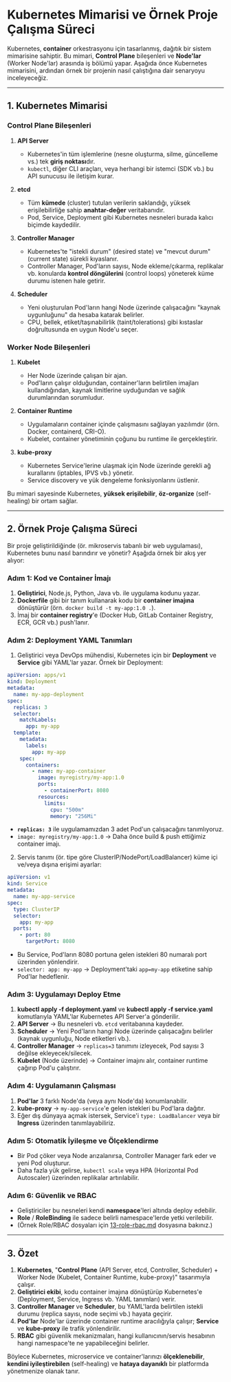 # Kubernetes Mimarisi ve Örnek Proje Çalışma Süreci

Kubernetes, **container** orkestrasyonu için tasarlanmış, dağıtık bir sistem mimarisine sahiptir. Bu mimari, **Control Plane** bileşenleri ve **Node'lar** (Worker Node'lar) arasında iş bölümü yapar. Aşağıda önce Kubernetes mimarisini, ardından örnek bir projenin nasıl çalıştığına dair senaryoyu inceleyeceğiz.

---

## 1. Kubernetes Mimarisi

### Control Plane Bileşenleri

1. **API Server**  
   - Kubernetes'in tüm işlemlerine (nesne oluşturma, silme, güncelleme vs.) tek **giriş noktası**dır.  
   - `kubectl`, diğer CLI araçları, veya herhangi bir istemci (SDK vb.) bu API sunucusu ile iletişim kurar.

2. **etcd**  
   - Tüm **kümede** (cluster) tutulan verilerin saklandığı, yüksek erişilebilirliğe sahip **anahtar-değer** veritabanıdır.  
   - Pod, Service, Deployment gibi Kubernetes nesneleri burada kalıcı biçimde kaydedilir.

3. **Controller Manager**  
   - Kubernetes'te "istekli durum" (desired state) ve "mevcut durum" (current state) sürekli kıyaslanır.  
   - Controller Manager, Pod'ların sayısı, Node ekleme/çıkarma, replikalar vb. konularda **kontrol döngülerini** (control loops) yöneterek küme durumu istenen hale getirir.

4. **Scheduler**  
   - Yeni oluşturulan Pod'ların hangi Node üzerinde çalışacağını "kaynak uygunluğunu" da hesaba katarak belirler.  
   - CPU, bellek, etiket/taşınabilirlik (taint/tolerations) gibi kıstaslar doğrultusunda en uygun Node'u seçer.

### Worker Node Bileşenleri

1. **Kubelet**  
   - Her Node üzerinde çalışan bir ajan.  
   - Pod'ların çalışır olduğundan, container'ların belirtilen imajları kullandığından, kaynak limitlerine uyduğundan ve sağlık durumlarından sorumludur.

2. **Container Runtime**  
   - Uygulamaların container içinde çalışmasını sağlayan yazılımdır (örn. Docker, containerd, CRI-O).  
   - Kubelet, container yönetiminin çoğunu bu runtime ile gerçekleştirir.

3. **kube-proxy**  
   - Kubernetes Service'lerine ulaşmak için Node üzerinde gerekli ağ kurallarını (iptables, IPVS vb.) yönetir.  
   - Service discovery ve yük dengeleme fonksiyonlarını üstlenir.

Bu mimari sayesinde Kubernetes, **yüksek erişilebilir**, **öz-organize** (self-healing) bir ortam sağlar.

---

## 2. Örnek Proje Çalışma Süreci

Bir proje geliştirildiğinde (ör. mikroservis tabanlı bir web uygulaması), Kubernetes bunu nasıl barındırır ve yönetir? Aşağıda örnek bir akış yer alıyor:

### Adım 1: Kod ve Container İmajı

1. **Geliştirici**, Node.js, Python, Java vb. ile uygulama kodunu yazar.  
2. **Dockerfile** gibi bir tanım kullanarak kodu bir **container imajına** dönüştürür (örn. `docker build -t my-app:1.0 .`).  
3. İmaj bir **container registry**'e (Docker Hub, GitLab Container Registry, ECR, GCR vb.) push'lanır.

### Adım 2: Deployment YAML Tanımları

1. Geliştirici veya DevOps mühendisi, Kubernetes için bir **Deployment** ve **Service** gibi YAML'lar yazar. Örnek bir Deployment:

```yaml
apiVersion: apps/v1
kind: Deployment
metadata:
  name: my-app-deployment
spec:
  replicas: 3
  selector:
    matchLabels:
      app: my-app
  template:
    metadata:
      labels:
        app: my-app
    spec:
      containers:
        - name: my-app-container
          image: myregistry/my-app:1.0
          ports:
            - containerPort: 8080
          resources:
            limits:
              cpu: "500m"
              memory: "256Mi"
```

- **`replicas: 3`** ile uygulamamızdan 3 adet Pod'un çalışacağını tanımlıyoruz.  
- `image: myregistry/my-app:1.0` → Daha önce build & push ettiğimiz container imajı.

2. Servis tanımı (ör. tipe göre ClusterIP/NodePort/LoadBalancer) küme içi ve/veya dışına erişimi ayarlar:

```yaml
apiVersion: v1
kind: Service
metadata:
  name: my-app-service
spec:
  type: ClusterIP
  selector:
    app: my-app
  ports:
    - port: 80
      targetPort: 8080
```

- Bu Service, Pod'ların 8080 portuna gelen istekleri 80 numaralı port üzerinden yönlendirir.  
- `selector: app: my-app` → Deployment'taki `app=my-app` etiketine sahip Pod'lar hedeflenir.

### Adım 3: Uygulamayı Deploy Etme

1. **kubectl apply -f deployment.yaml** ve **kubectl apply -f service.yaml** komutlarıyla YAML'lar Kubernetes API Server'a gönderilir.  
2. **API Server** → Bu nesneleri vb. `etcd` veritabanına kaydeder.  
3. **Scheduler** → Yeni Pod'ların hangi Node üzerinde çalışacağını belirler (kaynak uygunluğu, Node etiketleri vb.).  
4. **Controller Manager** → `replicas=3` tanımını izleyecek, Pod sayısı 3 değilse ekleyecek/silecek.  
5. **Kubelet** (Node üzerinde) → Container imajını alır, container runtime çağırıp Pod'u çalıştırır.

### Adım 4: Uygulamanın Çalışması

1. **Pod'lar** 3 farklı Node'da (veya aynı Node'da) konumlanabilir.  
2. **kube-proxy** → `my-app-service`'e gelen istekleri bu Pod'lara dağıtır.  
3. Eğer dış dünyaya açmak istersek, Service'i `type: LoadBalancer` veya bir **Ingress** üzerinden tanımlayabiliriz.

### Adım 5: Otomatik İyileşme ve Ölçeklendirme

- Bir Pod çöker veya Node arızalanırsa, Controller Manager fark eder ve yeni Pod oluşturur.  
- Daha fazla yük gelirse, `kubectl scale` veya HPA (Horizontal Pod Autoscaler) üzerinden replikalar artırılabilir.

### Adım 6: Güvenlik ve RBAC

- Geliştiriciler bu nesneleri kendi **namespace**'leri altında deploy edebilir.  
- **Role** / **RoleBinding** ile sadece belirli namespace'lerde yetki verilebilir.  
- (Örnek Role/RBAC dosyaları için [13-role-rbac.md](13-role-rbac.md) dosyasına bakınız.)

---

## 3. Özet

1. **Kubernetes**, "**Control Plane** (API Server, etcd, Controller, Scheduler) + Worker Node (Kubelet, Container Runtime, kube-proxy)" tasarımıyla çalışır.  
2. **Geliştirici ekibi**, kodu container imajına dönüştürüp Kubernetes'e (Deployment, Service, Ingress vb. YAML tanımları) verir.  
3. **Controller Manager** ve **Scheduler**, bu YAML'larda belirtilen istekli durumu (replica sayısı, node seçimi vb.) hayata geçirir.  
4. **Pod'lar** Node'lar üzerinde container runtime aracılığıyla çalışır; **Service** ve **kube-proxy** ile trafik yönlendirilir.  
5. **RBAC** gibi güvenlik mekanizmaları, hangi kullanıcının/servis hesabının hangi namespace'te ne yapabileceğini belirler.  

Böylece Kubernetes, microservice ve container'larınızı **ölçeklenebilir**, **kendini iyileştirebilen** (self-healing) ve **hataya dayanıklı** bir platformda yönetmenize olanak tanır. 